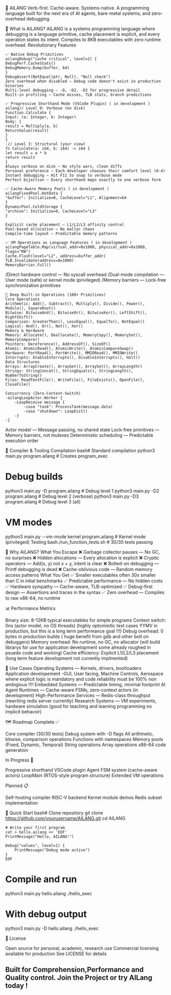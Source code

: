 🧠 AILANG
Verb-first. Cache-aware. Systems-native.
A programming language built for the next era of AI agents, bare-metal systems, and zero-overhead debugging.

🚀 What is AILANG?
AILANG is a systems programming language where debugging is a language primitive, cache placement is explicit, and every operation states its intent. Compiles to 8KB executables with zero runtime overhead.
Revolutionary Features

```
✅ Native Debug Primitives
ailangDebug("cache critical", level=2) {
DebugPerf.CacheStats()
DebugMemory.Dump(buffer, 64)
}
DebugAssert(NotEqual(ptr, Null), "Null check")
Zero overhead when disabled — Debug code doesn't exist in production binaries
Multi-level debugging — -D, -D2, -D3 for progressive detail
Built-in profiling — Cache misses, TLB stats, branch predictions
```
```
✅ Progressive Shorthand Mode (VSCode Plugin) ( in development )
ailang// Level 0: Verbose (on disk)
Function.Calculate {
Input: (a: Integer, b: Integer)
Body: {
result = Multiply(a, b)
ReturnValue(result)
}
}
-// Level 3: Structural (your view)
fn Calculate(a: i64, b: i64) -> i64 {
let result = a * b
return result
}
Always verbose on disk — No style wars, clean diffs
Personal preference — Each developer chooses their comfort level (0-4)
Instant debugging — Hit F11 to snap to verbose mode
Perfect bijection — Every shorthand maps exactly to one verbose form
```
```
✅ Cache-Aware Memory Pools ( in development )
ailangFixedPool.HotData {
"buffer": Initialize=0, CacheLevel="L1", Alignment=64
}
DynamicPool.ColdStorage {
"archive": Initialize=0, CacheLevel="L3"
}

Explicit cache placement — L1/L2/L3 affinity control
Pool-based allocation — No malloc chaos
Compile-time layout — Predictable memory patterns
```
```
✅ VM Operations as Language Features ( in development )
ailangPageTable.Map(virtual_addr=0x1000, physical_addr=0x2000, flags="RW")
Cache.Flush(level="L2", address=buffer_addr)
TLB.Invalidate(address=0x1000)
MemoryBarrier.Full()
```

/Direct hardware control — No syscall overhead
/Dual-mode compilation — User mode (safe) or kernel mode (privileged)
/Memory barriers — Lock-free synchronization primitives

```
🎯 Deep Built-in Operations (100+ Primitives)
Core Operations
Arithmetic: Add(), Subtract(), Multiply(), Divide(), Power(), Modulo(), SquareRoot()
Bitwise: BitwiseAnd(), BitwiseOr(), BitwiseXor(), LeftShift(), RightShift()
Comparison: GreaterThan(), LessEqual(), EqualTo(), NotEqual()
Logical: And(), Or(), Not(), Xor()
Memory & Hardware
Memory: Allocate(), Deallocate(), MemoryCopy(), MemorySet(), MemoryCompare()
Pointers: Dereference(), AddressOf(), SizeOf()
Atomic: AtomicRead(), AtomicWrite(), AtomicCompareSwap()
Hardware: PortRead(), PortWrite(), MMIORead(), MMIOWrite()
Interrupts: EnableInterrupts(), DisableInterrupts(), Halt()
Data Structures
Arrays: ArrayCreate(), ArrayGet(), ArraySet(), ArrayLength()
Strings: StringConcat(), StringEquals(), StringLength(), NumberToString()
Files: ReadTextFile(), WriteFile(), FileExists(), OpenFile(), CloseFile()

Concurrency (Zero-Context-Switch)
-ailangLoopActor.Worker {
    -LoopReceive message {
        -case "task": ProcessTask(message.data)
        -case "shutdown": LoopExit()
    -}
-}
```

Actor model — Message passing, no shared state
Lock-free primitives — Memory barriers, not mutexes
Deterministic scheduling — Predictable execution order


🔧 Compiler & Tooling
Compilation
bash# Standard compilation
python3 main.py program.ailang          # Creates program_exec

# Debug builds
python3 main.py -D program.ailang       # Debug level 1
python3 main.py -D2 program.ailang      # Debug level 2 (verbose)
python3 main.py -D3 program.ailang      # Debug level 3 (all)

# VM modes
python3 main.py --vm-mode kernel program.ailang  # Kernel mode (privileged)
Testing
bash./run_function_tests.sh   # 30/30 tests passing

🧬 Why AILANG?
What You Escape
❌ Garbage collector pauses — No GC, no surprises
❌ Hidden allocations — Every allocation is explicit
❌ Cryptic operators — Add(x, y) not x + y, intent is clear
❌ Bolted-on debugging — Printf debugging is dead
❌ Cache-oblivious code — Random memory access patterns
What You Get
✅ Smaller executables often 30x smaller than C in intial benchmarks
✅ Predictable performance — No hidden costs
✅ Hardware sympathy — Cache-aware, TLB-optimized
✅ Debug-first design — Assertions and traces in the syntax
✅ Zero overhead — Compiles to raw x86-64, no runtime

📊 Performance Metrics

Binary size: 8-12KB typical executables for simple programs
Context switch: 0ns (actor model, no OS threads) (highly optomisitic test cases YYMV in production, but this is a long term performance goal !!!)
Debug overhead: 0 bytes in production builds ( huge benefit from gdb and other botl on debuggers)
Memory overhead: No runtime, no GC, no allocator (will build librarys for use for application development some already roughed in psuedo code and working)
Cache efficiency: Explicit L1/L2/L3 placement (long term feature development not currently implmented)


🎯 Use Cases
Operating Systems — Kernels, drivers, bootloaders
Application developement -GUI, User facing, Machine Controls, Aerospace where explicit logic is mandatory and code reliability must be 100% non ambigious !!!!
Embedded Systems — Predictable timing, minimal footprint
AI Agent Runtimes — Cache-aware FSMs, zero-context actors (in development)
High-Performance Services — Redis-class throughput (rewriting redis server currently)
Research Systems — VM experiments, hardware simulation (good for teaching and learning programming no implicit behavoir)

🗺️ Roadmap
Complete ✅

Core compiler (30/30 tests)
Debug system with -D flags
All arithmetic, bitwise, comparison operations
Functions with namespaces
Memory pools (Fixed, Dynamic, Temporal)
String operations
Array operations
x86-64 code generation

In Progress 🚧

Progressive shorthand VSCode plugin
Agent FSM system (cache-aware actors)
LoopMain (RTOS-style program structure)
Extended VM operations

Planned 📋

Self-hosting compiler
RISC-V backend
Kernel module demos
Redis subset implementation


🚀 Quick Start
bash# Clone repository
git clone https://github.com/yourusername/AILANG.git
cd AILANG

```
# Write your first program
cat > hello.ailang << 'EOF'
PrintMessage("Hello, AILANG!")

Debug("values", level=1) {
    PrintMessage("Debug mode active")
}
EOF
```

# Compile and run
python3 main.py hello.ailang
./hello_exec

# With debug output
python3 main.py -D hello.ailang
./hello_exec

📝 License

Open source for personal, academic, research use
Commercial licensing available for production
See LICENSE for details


Built for Comprehension,Performance and Quality control. Join the Project or try AILang today !
---



